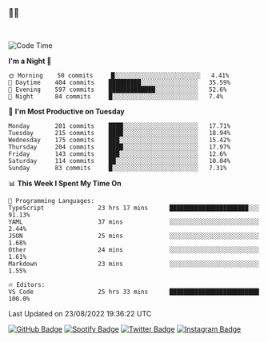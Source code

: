 ### 🤙🍺

<!-- <a href="https://github-readme-stats.vercel.app/api?username=hzak2xx&count_private=true&show_icons=true&theme=dracula">
  <img align="center" src="https://github-readme-stats.vercel.app/api?username=hzak2xx&count_private=true&show_icons=true&theme=dracula" />
</a>
</br> -->
</br>

<!--START_SECTION:waka-->
![Code Time](http://img.shields.io/badge/Code%20Time-1%2C745%20hrs%2032%20mins-blue)

**I'm a Night 🦉** 

```text
🌞 Morning    50 commits     █░░░░░░░░░░░░░░░░░░░░░░░░   4.41% 
🌆 Daytime    404 commits    █████████░░░░░░░░░░░░░░░░   35.59% 
🌃 Evening    597 commits    █████████████░░░░░░░░░░░░   52.6% 
🌙 Night      84 commits     █░░░░░░░░░░░░░░░░░░░░░░░░   7.4%

```
📅 **I'm Most Productive on Tuesday** 

```text
Monday       201 commits    ████░░░░░░░░░░░░░░░░░░░░░   17.71% 
Tuesday      215 commits    ████░░░░░░░░░░░░░░░░░░░░░   18.94% 
Wednesday    175 commits    ███░░░░░░░░░░░░░░░░░░░░░░   15.42% 
Thursday     204 commits    ████░░░░░░░░░░░░░░░░░░░░░   17.97% 
Friday       143 commits    ███░░░░░░░░░░░░░░░░░░░░░░   12.6% 
Saturday     114 commits    ██░░░░░░░░░░░░░░░░░░░░░░░   10.04% 
Sunday       83 commits     █░░░░░░░░░░░░░░░░░░░░░░░░   7.31%

```


📊 **This Week I Spent My Time On** 

```text
💬 Programming Languages: 
TypeScript               23 hrs 17 mins      ██████████████████████░░░   91.13% 
YAML                     37 mins             ░░░░░░░░░░░░░░░░░░░░░░░░░   2.44% 
JSON                     25 mins             ░░░░░░░░░░░░░░░░░░░░░░░░░   1.68% 
Other                    24 mins             ░░░░░░░░░░░░░░░░░░░░░░░░░   1.61% 
Markdown                 23 mins             ░░░░░░░░░░░░░░░░░░░░░░░░░   1.55%

🔥 Editors: 
VS Code                  25 hrs 33 mins      █████████████████████████   100.0%

```


 Last Updated on 23/08/2022 19:36:22 UTC
<!--END_SECTION:waka-->

[![GitHub Badge](https://img.shields.io/badge/GitHub-100000?style=for-the-badge&logo=github&logoColor=white)](https://github.com/hzak2xx)
[![Spotify Badge](https://img.shields.io/badge/Spotify-1ED760?&style=for-the-badge&logo=spotify&logoColor=white)](https://open.spotify.com/user/uf90s6sbbh75a1mt44clkhkvf)
[![Twitter Badge](https://img.shields.io/badge/Twitter-1DA1F2?style=for-the-badge&logo=twitter&logoColor=white)](https://twitter.com/hzak2xx)
[![Instagram Badge](https://img.shields.io/badge/Instagram-E4405F?style=for-the-badge&logo=instagram&logoColor=white)](https://www.instagram.com/hzak2xx/)
